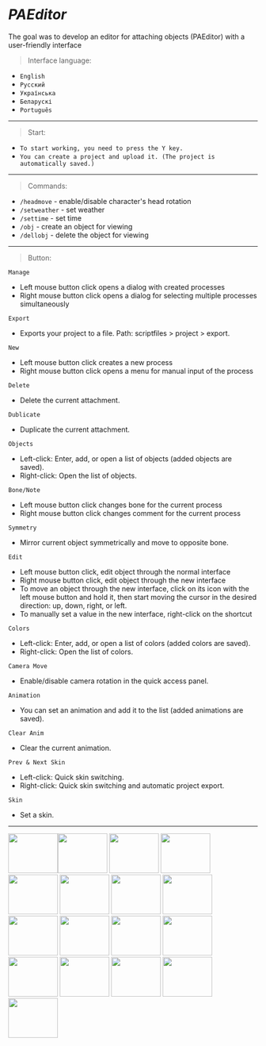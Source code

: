 # *PAEditor*

The goal was to develop an editor for attaching objects (PAEditor) with a user-friendly interface

> Interface language:
- ```English```
- ```Русский```
- ```Українська```
- ```Беларускі```
- ```Português```

---
> Start:
- ```To start working, you need to press the Y key.```
- ```You can create a project and upload it. (The project is automatically saved.)```
---
> Commands:
- ```/headmove``` - enable/disable character's head rotation
- ```/setweather``` - set weather
- ```/settime``` - set time
- ```/obj``` - create an object for viewing
- ```/dellobj``` - delete the object for viewing
---
> Button:

```Manage```
- Left mouse button click opens a dialog with created processes
- Right mouse button click opens a dialog for selecting multiple processes simultaneously

```Export```
- Exports your project to a file. Path: scriptfiles > project > export.

```New```
- Left mouse button click creates a new process
- Right mouse button click opens a menu for manual input of the process

```Delete```
- Delete the current attachment.

```Dublicate```
- Duplicate the current attachment.

```Objects```
- Left-click: Enter, add, or open a list of objects (added objects are saved).
- Right-click: Open the list of objects.

```Bone/Note```
- Left mouse button click changes bone for the current process
- Right mouse button click changes comment for the current process

```Symmetry```
- Mirror current object symmetrically and move to opposite bone.

```Edit```
- Left mouse button click, edit object through the normal interface
- Right mouse button click, edit object through the new interface
- To move an object through the new interface, click on its icon with the left mouse button and hold it, then start moving the cursor in the desired direction: up, down, right, or left.
- To manually set a value in the new interface, right-click on the shortcut

```Colors```
- Left-click: Enter, add, or open a list of colors (added colors are saved).
- Right-click: Open the list of colors.

```Camera Move```
- Enable/disable camera rotation in the quick access panel.

```Animation```
- You can set an animation and add it to the list (added animations are saved).

```Clear Anim```
- Clear the current animation.

```Prev & Next Skin```
- Left-click: Quick skin switching.
- Right-click: Quick skin switching and automatic project export.

```Skin```
- Set a skin.
---

<img src="https://i.imgur.com/FXN1u5c.png" width="100" height="80"><img src="https://i.imgur.com/REl3jcX.png" width="100" height="80">
<img src="https://i.imgur.com/Ylx3cHn.png" width="100" height="80">
<img src="https://i.imgur.com/IHiZg3p.png" width="100" height="80">
<img src="https://i.imgur.com/tPRDh4h.png" width="100" height="80">
<img src="https://i.imgur.com/k7AsLeR.png" width="100" height="80">
<img src="https://i.imgur.com/PT9D3TU.png" width="100" height="80">
<img src="https://i.imgur.com/gJkKEv7.png" width="100" height="80">
<img src="https://i.imgur.com/dVDn74g.png" width="100" height="80">
<img src="https://i.imgur.com/K4EO5VW.png" width="100" height="80">
<img src="https://i.imgur.com/BuNrENW.png" width="100" height="80">
<img src="https://i.imgur.com/BuNrENW.png" width="100" height="80">
<img src="https://i.imgur.com/9jiURlQ.png" width="100" height="80">
<img src="https://i.imgur.com/E1XuuaE.png" width="100" height="80">
<img src="https://i.imgur.com/PtHTkHf.png" width="100" height="80">
<img src="https://i.imgur.com/wLuEMlY.png" width="100" height="80">
<img src="https://i.imgur.com/9fYuZ3Q.png" width="100" height="80">
